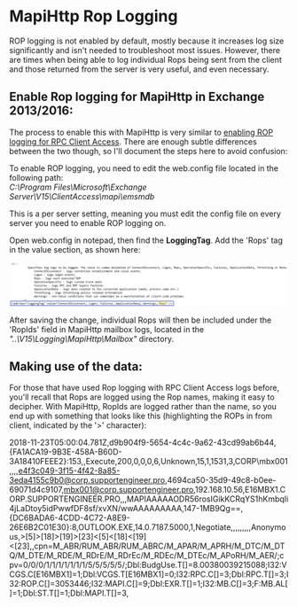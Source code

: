 <head>
<link rel="stylesheet" type="text/css" href="style.css">
</head>

# MapiHttp Rop Logging

ROP logging is not enabled by default, mostly because it increases log size significantly and isn't needed to troubleshoot most issues. However, there are times when being able to log individual Rops being sent from the client and those returned from the server is very useful, and even necessary.

## Enable Rop logging for MapiHttp in Exchange 2013/2016:

The process to enable this with MapiHttp is very similar to [enabling ROP logging for RPC Client Access](https://blogs.technet.microsoft.com/mahuynh/2014/09/22/enable-rop-logging-in-exchange-2010-and-2013/). There are enough subtle differences between the two though, so I'll document the steps here to avoid confusion:

To enable ROP logging, you need to edit the web.config file located in the following path:<br>
*C:\Program Files\Microsoft\Exchange Server\V15\ClientAccess\mapi\emsmdb*

This is a per server setting, meaning you must edit the config file on every server you need to enable ROP logging on.

Open web.config in notepad, then find the **LoggingTag**. Add the 'Rops' tag in the value section, as shown here:

<p><img src="img/web.config_enable.png" /></p>

After saving the change, individual Rops will then be included under the 'RopIds' field in MapiHttp mailbox logs, located in the  *"..\V15\Logging\MapiHttp\Mailbox"* directory.

## Making use of the data:


For those that have used Rop logging with RPC Client Access logs before, you'll recall that Rops are logged using the Rop names, making it easy to decipher. With MapiHttp, RopIds are logged rather than the name, so you end up with something that looks like this (highlighting the ROPs in from client, indicated by the '>' character):

2018-11-23T05:00:04.781Z,d9b904f9-5654-4c4c-9a62-43cd99ab6b44,{FA1ACA19-9B3E-458A-B60D-3A18410FEEE2}:153,<null>,Execute,200,0,0,0,6,Unknown,15,1,1531,3,CORP\mbx001,,,,e4f3c049-3f15-4f42-8a85-3eda4155c9b0@corp.supportengineer.pro,4694ca50-35d9-49c8-b0ee-69071d4c9107,mbx001@corp.supportengineer.pro,192.168.10.56,E16MBX1.CORP.SUPPORTENGINEER.PRO,<null>,,MAPIAAAAAODR56rosIGikKCRqYS1hKmbqIi4jLaDtoy5idPwwfDF8sf/xvXN/wwAAAAAAAAA,147-1MB9Qg==,{DC6BADA6-4CDD-4C72-A8E9-26E6B2C01E30}:8,OUTLOOK.EXE,14.0.7187.5000,1,Negotiate,,,,,,,,,Anonymous,>[5]>[18]>[19]>[23]<[5]<[18]<[19]<[23],,cpn=M_ABR/RUM_ABR/RUM_ABRC/M_APAR/M_APRH/M_DTC/M_DTQ/M_DTE/M_RDE/M_RDrE/M_RDrEc/M_RDEc/M_DTEc/M_APoRH/M_AER/;cpv=0/0/0/1/1/1/1/1/1/1/5/5/5/5/5/;Dbl:BudgUse.T[]=8.00380039215088;I32:VCGS.C[E16MBX1]=1;Dbl:VCGS.T[E16MBX1]=0;I32:RPC.C[]=3;Dbl:RPC.T[]=3;I32:ROP.C[]=3053446;I32:MAPI.C[]=9;Dbl:EXR.T[]=1;I32:MB.C[]=3;F:MB.AL[]=1;Dbl:ST.T[]=1;Dbl:MAPI.T[]=3,

